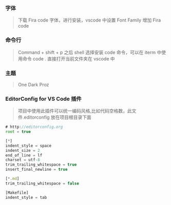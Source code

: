 ### 字体

> 下载 Fira code 字体，进行安装，vscode 中设置 Font Family 增加 Fira code

### 命令行

> Command + shift + p 之后 shell 选择安装 code 命令，可以在 iterm 中使用命令 code . 直接打开当前文件夹在 vscode 中

### 主题

> One Dark Proz

### EditorConfig for VS Code 插件

> 项目中使用此插件可以统一编码风格,比如代码空格数，此文件.editorconfig 放在项目根目录下面

```javascript
# http://editorconfig.org
root = true

[*]
indent_style = space
indent_size = 2
end_of_line = lf
charset = utf-8
trim_trailing_whitespace = true
insert_final_newline = true

[*.md]
trim_trailing_whitespace = false

[Makefile]
indent_style = tab


```
